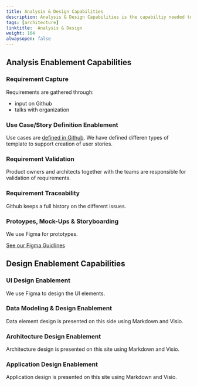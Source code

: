 ```yaml
---
title: Analysis & Design Capabilities
description: Analysis & Design Capabilities is the capabiltiy needed to analyse needs and design solutions for the project.
tags: [architecture]
linktitle:  Analysis & Design
weight: 104
alwaysopen: false
---
```



## Analysis Enablement Capabilities


### Requirement Capture
Requirements are gathered through:
- input on Github
- talks with organization


### Use Case/Story Definition Enablement
Use cases are [defined in Github](https://github.com/Altinn/altinn-studio/issues?q=is%3Aopen+is%3Aissue+label%3Akind%2Fuser-story). We have defined differen types of template to support creation of user stories.


### Requirement Validation
Product owners and architects together with the teams are responsible for validation of requirements.


### Requirement Traceability
Github keeps a full history on the different issues.


### Protoypes, Mock-Ups & Storyboarding
We use Figma for prototypes. 

[See our Figma Guidlines](https://docs.altinn.studio/design/figma/)


## Design Enablement Capabilities

### UI Design Enablement
We use Figma to design the UI elements.


### Data Modeling & Design Enablement

Data element design is presented on this side using Markdown and Visio.

### Architecture Design Enablement

Architecture design is presented on this site using Markdown and Visio.

### Application Design Enablement

Application design is presented on this site using Markdown and Visio.
